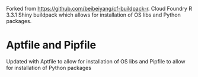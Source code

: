 Forked from https://github.com/beibeiyang/cf-buildpack-r. Cloud Foundry R 3.3.1 Shiny buildpack which allows for installation of OS libs and Python packages.

# Aptfile and Pipfile
Updated with Aptfile to allow for installation of OS libs and Pipfile to allow for installation of Python packages
